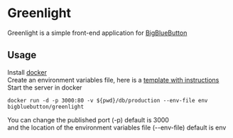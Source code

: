 # Greenlight

Greenlight is a simple front-end application for [BigBlueButton](http://bigbluebutton.org/)

## Usage

Install [docker](https://docs.docker.com/engine/getstarted/step_one/)  
Create an environment variables file, here is a [template with instructions](https://raw.githubusercontent.com/zach-chai/greenlight/new_prod/env)  
Start the server in docker

    docker run -d -p 3000:80 -v ${pwd}/db/production --env-file env bigbluebutton/greenlight

You can change the published port (-p) default is 3000  
and the location of the environment variables file (--env-file) default is env
